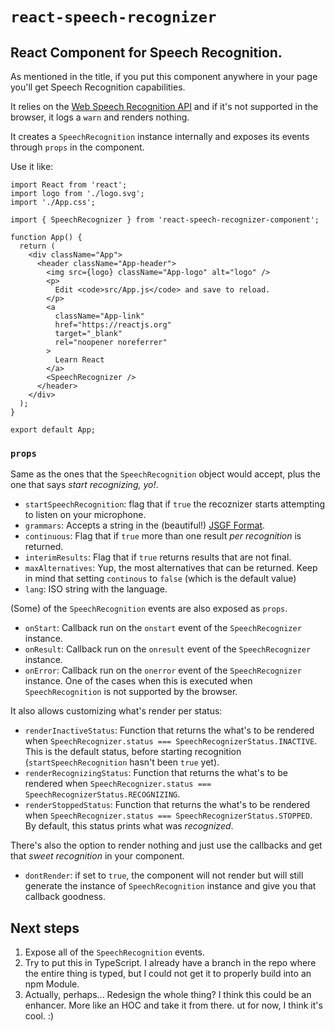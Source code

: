 # `react-speech-recognizer`

## React Component for Speech Recognition.

As mentioned in the title, if you put this component anywhere in your page you'll get Speech Recognition capabilities.

It relies on the [Web Speech Recognition API](https://developer.mozilla.org/en-US/docs/Web/API/SpeechRecognition) and if it's not supported in the browser, it logs a `warn` and renders nothing.

It creates a `SpeechRecognition` instance internally and exposes its events through `props` in the component.

Use it like:

```
import React from 'react';
import logo from './logo.svg';
import './App.css';

import { SpeechRecognizer } from 'react-speech-recognizer-component';

function App() {
  return (
    <div className="App">
      <header className="App-header">
        <img src={logo} className="App-logo" alt="logo" />
        <p>
          Edit <code>src/App.js</code> and save to reload.
        </p>
        <a
          className="App-link"
          href="https://reactjs.org"
          target="_blank"
          rel="noopener noreferrer"
        >
          Learn React
        </a>
        <SpeechRecognizer />
      </header>
    </div>
  );
}

export default App;
```

### `props`

Same as the ones that the `SpeechRecognition` object would accept, plus the one that says _start recognizing, yo!_.

- `startSpeechRecognition`: flag that if `true` the recoznizer starts attempting to listen on your microphone.
- `grammars`: Accepts a string in the (beautiful!) [JSGF Format](https://www.w3.org/TR/2000/NOTE-jsgf-20000605/).
- `continuous`: Flag that if `true` more than one result _per recognition_ is returned.
- `interimResults`: Flag that if `true` returns results that are not final.
- `maxAlternatives`: Yup, the most alternatives that can be returned. Keep in mind that setting `continous` to `false` (which is the default value)
- `lang`: ISO string with the language.

(Some) of the `SpeechRecognition` events are also exposed as `props`.

- `onStart`: Callback run on the `onstart` event of the `SpeechRecognizer` instance.
- `onResult`: Callback run on the `onresult` event of the `SpeechRecognizer` instance.
- `onError`: Callback run on the `onerror` event of the `SpeechRecognizer` instance. One of the cases when this is executed when `SpeechRecognition` is not supported by the browser.

It also allows customizing what's render per status:

- `renderInactiveStatus`: Function that returns the what's to be rendered when `SpeechRecognizer.status === SpeechRecognizerStatus.INACTIVE`. This is the default status, before starting recognition (`startSpeechRecognition` hasn't been `true` yet).
- `renderRecognizingStatus`: Function that returns the what's to be rendered when `SpeechRecognizer.status === SpeechRecognizerStatus.RECOGNIZING`.
- `renderStoppedStatus`: Function that returns the what's to be rendered when `SpeechRecognizer.status === SpeechRecognizerStatus.STOPPED`. By default, this status prints what was _recognized_.

There's also the option to render nothing and just use the callbacks and get that _sweet recognition_ in your component.

- `dontRender`: if set to `true`, the component will not render but will still generate the instance of `SpeechRecognition` instance and give you that callback goodness.

## Next steps

1. Expose all of the `SpeechRecognition` events.
2. Try to put this in TypeScript. I already have a branch in the repo where the entire thing is typed, but I could not get it to properly build into an npm Module.
3. Actually, perhaps... Redesign the whole thing? I think this could be an enhancer. More like an HOC and take it from there. ut for now, I think it's cool. :)


